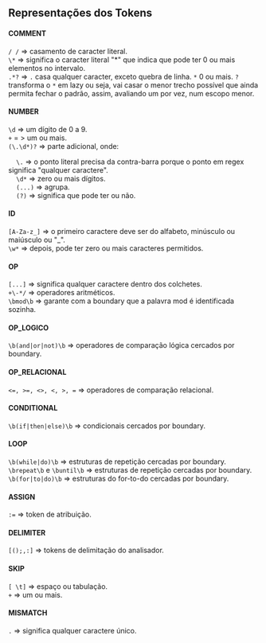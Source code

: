 ## Representações dos Tokens

#### COMMENT
`/ /` => casamento de caracter literal.<br>
`\*` => significa o caracter literal "*" que indica que pode ter 0 ou mais elementos no intervalo.<br>
`.*?` => `.` casa qualquer caracter, exceto quebra de linha. `*` 0 ou mais. `?` transforma o `*` em lazy ou seja, vai casar o menor trecho possível que ainda permita fechar o padrão, assim, avaliando um por vez, num escopo menor.<br>

#### NUMBER
`\d` => um dígito de 0 a 9.<br>
`+` = > um ou mais.<br>
`(\.\d*)?` => parte adicional, onde:

&nbsp;&nbsp;&nbsp;&nbsp;`\.` => o ponto literal precisa da contra-barra porque o ponto em regex significa "qualquer caractere".<br>
&nbsp;&nbsp;&nbsp;&nbsp;`\d*` => zero ou mais dígitos.<br>
&nbsp;&nbsp;&nbsp;&nbsp;`(...)` => agrupa.<br>
&nbsp;&nbsp;&nbsp;&nbsp;`(?)` => significa que pode ter ou não.<br>

#### ID
`[A-Za-z_]` => o primeiro caractere deve ser do alfabeto, minúsculo ou maiúsculo ou "_".<br>
`\w*` => depois, pode ter zero ou mais caracteres permitidos.<br>

#### OP
`[...]` => significa qualquer caractere dentro dos colchetes.<br>
`+\-*/` => operadores aritméticos.<br>
`\bmod\b` => garante com a boundary que a palavra mod é identificada sozinha.<br>

#### OP_LOGICO
`\b(and|or|not)\b` => operadores de comparação lógica cercados por boundary.

#### OP_RELACIONAL
`<=, >=, <>, <, >, =` => operadores de comparação relacional.

#### CONDITIONAL
`\b(if|then|else)\b` => condicionais cercados por boundary.

#### LOOP
`\b(while|do)\b` => estruturas de repetição cercadas por boundary.
`\brepeat\b` e `\buntil\b` => estruturas de repetição cercadas por boundary.
`\b(for|to|do)\b` => estruturas do for-to-do cercadas por boundary.

#### ASSIGN
`:=` => token de atribuição.

#### DELIMITER
`[();,:]` => tokens de delimitação do analisador.

#### SKIP
`[ \t]` => espaço ou tabulação.<br>
`+` => um ou mais.<br>

#### MISMATCH
`.` => significa qualquer caractere único.<br>